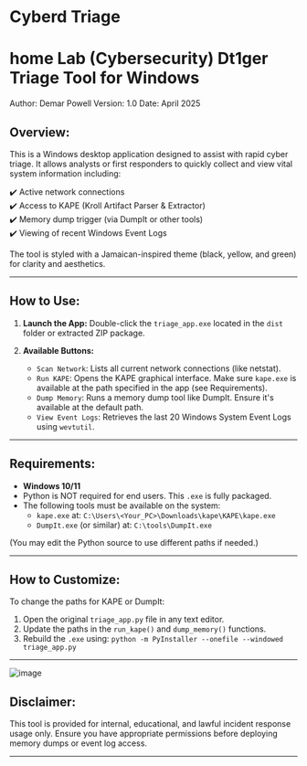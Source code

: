 # Cyberd Triage
home Lab (Cybersecurity)
Dt1ger Triage Tool for Windows
=============================

Author: Demar Powell
Version: 1.0
Date: April 2025

Overview:
---------
This is a Windows desktop application designed to assist with rapid cyber triage. It allows analysts or first responders to quickly collect and view vital system information including:

✔️ Active network connections  
✔️ Access to KAPE (Kroll Artifact Parser & Extractor)  
✔️ Memory dump trigger (via DumpIt or other tools)  
✔️ Viewing of recent Windows Event Logs

The tool is styled with a Jamaican-inspired theme (black, yellow, and green) for clarity and aesthetics.

---

How to Use:
-----------
1. **Launch the App:**
   Double-click the `triage_app.exe` located in the `dist` folder or extracted ZIP package.

2. **Available Buttons:**

   - `Scan Network`: Lists all current network connections (like netstat).
   - `Run KAPE`: Opens the KAPE graphical interface. Make sure `kape.exe` is available at the path specified in the app (see Requirements).
   - `Dump Memory`: Runs a memory dump tool like DumpIt. Ensure it's available at the default path.
   - `View Event Logs`: Retrieves the last 20 Windows System Event Logs using `wevtutil`.

---

Requirements:
-------------
- **Windows 10/11**
- Python is NOT required for end users. This `.exe` is fully packaged.
- The following tools must be available on the system:
  - `kape.exe` at:
    `C:\Users\<Your_PC>\Downloads\kape\KAPE\kape.exe`
  - `DumpIt.exe` (or similar) at:
    `C:\tools\DumpIt.exe`

(You may edit the Python source to use different paths if needed.)

---

How to Customize:
-----------------
To change the paths for KAPE or DumpIt:
1. Open the original `triage_app.py` file in any text editor.
2. Update the paths in the `run_kape()` and `dump_memory()` functions.
3. Rebuild the `.exe` using:
   `python -m PyInstaller --onefile --windowed triage_app.py`

---
![image](https://github.com/user-attachments/assets/9832a566-2b05-4510-be66-7c808475a611)

Disclaimer:
-----------
This tool is provided for internal, educational, and lawful incident response usage only. Ensure you have appropriate permissions before deploying memory dumps or event log access.

---

